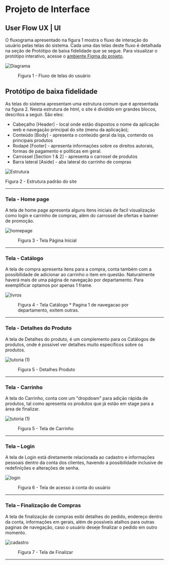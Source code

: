 
# Projeto de Interface


## User Flow  UX | UI

O fluxograma apresentado na figura 1 mostra o fluxo de interação do usuário pelas telas do sistema. Cada uma das telas deste fluxo é detalhada na seção de Protótipo de baixa fidelidade que se segue. Para visualizar o protótipo interativo, acesse o <a href="https://www.figma.com/proto/bBib7DOAPrS7W4iJdiVifg/Loja?type=design&node-id=355-1554&t=RTvOanj4Y4Rjk2EU-0&scaling=min-zoom&page-id=0%3A1">ambiente Figma do projeto</a>.

  ![Diagrama](/DOCUMENTACAO/imgs/conceito.png)

  
   <figure> 
      <figcaption> Figura 1 - Fluxo de telas do usuário
    </figure> 


## Protótipo de baixa fidelidade

As telas do sistema apresentam uma estrutura comum que é apresentada na figura 2. Nesta estrutura de html, o site é dividido em grandes blocos, descritos a seguir. São eles:
<ul>
  <li>Cabeçalho [Header] - local onde estão dispostos o nome da aplicação web e navegação principal do site (menu da aplicação);</li>
  <li>Conteúdo [Body] - apresenta o conteúdo geral da loja, contendo os principais produtos</li>
  <li>Rodapé [Footer] - apresenta informações sobre os direitos autorais, formas de pagamento e políticas em geral.</li>
  <li>Carrossel [Section 1 & 2] - apresenta o carrosel de produtos</li>
  <li>Barra lateral [Aside] - aba lateral do carrinho de compras</li>

</ul>

![Estrutura](/DOCUMENTACAO/imgs/estrutura.png)
    <figcaption>Figura 2 - Estrutura padrão do site
<hr>

<h3><b>Tela - Home page</b></h3>
<p>A tela de home page apresenta alguns itens iniciais de facil visualização como login e carrinho de compras, além do carrossel de ofertas e banner de promoção. </p>
  
![homepage](/DOCUMENTACAO/imgs/pagina_inicial.png)

<figure> 
  <figcaption>Figura 3 - Tela Página Inicial
</figure> 
<hr>


<h3><b>Tela - Catálogo</b></h3>
<p>A tela de compra apresenta itens para a compra, conta também com a possibilidade de adicionar ao carrinho o item em questão. Naturalmente haverá mais de uma página de navegação por departamento. Para exemplificar optamos por apenas 1 frame. </p>
  
![livros](/DOCUMENTACAO/imgs/compras.png)

  
<figure> 
  <figcaption> Figura 4 - Tela Catálogo
  * Pagina 1 de navegacao por departamento, exitem outras.
</figure> 

<hr>

<h3><b>Tela - Detalhes do Produto</b></h3>
<p>A tela de Detalhes do produto, é um complemento para os Catálogos de produtos, onde é possivel ver detalhes muito específicos sobre os produtos.</p>


![tutoria (1)](/DOCUMENTACAO/imgs/detalhes.png)

  
<figure>  
    <figcaption>Figura 5 - Detalhes Produto     
</figure> 

<hr>


<h3><b>Tela - Carrinho</b></h3>
<p>A tela do Carrinho, conta com um "dropdown" para adição rápida de produtos, tal como apresenta os produtos que já estão em stage para a área de finalizar.</p>


![tutoria (1)](/DOCUMENTACAO/imgs/carrinho.png)
  
<figure>  
    <figcaption>Figura 5 - Tela de Carrinho      
</figure> 
<hr>

<h3><b>Tela – Login</b></h3>
<p>A tela de Login está diretamente relacionada ao cadastro e informações pessoais dentro da conta dos clientes, havendo a possibilidade inclusive de redefinições e alterações de senha. </p>
  
  ![login](/DOCUMENTACAO/imgs/login.png)


<figure> 
    <figcaption>Figura 6 - Tela de acesso à conta do usuário
</figure>
<hr>

<h3><b>Tela – Finalização de Compras</b></h3>
<p>A tela de finalização de compras exibi detalhes do pedido, endereço dentro da conta, informações em gerais, além de possíveis atalhos para outras paginas de navegação, caso o usuário deseje finalizar o pedido em outro momento.</p>
  
  ![cadastro](/DOCUMENTACAO/imgs/finalizar.png)


<figure> 
    <figcaption>Figura 7 - Tela de Finalizar
</figure>
<hr> 
